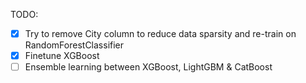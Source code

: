 TODO:
- [x] Try to remove City column to reduce data sparsity and re-train on RandomForestClassifier
- [x] Finetune XGBoost
- [ ] Ensemble learning between XGBoost, LightGBM & CatBoost

